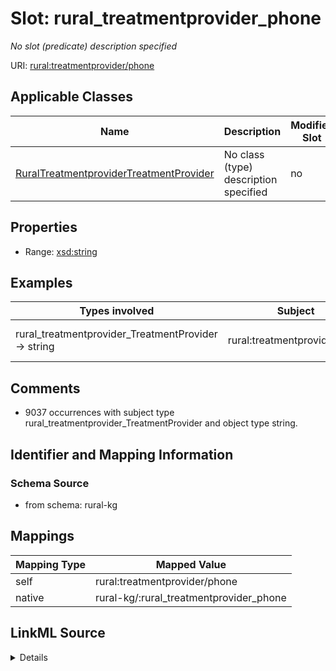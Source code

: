 

# Slot: rural_treatmentprovider_phone


_No slot (predicate) description specified_





URI: [rural:treatmentprovider/phone](http://sail.ua.edu/ruralkg/treatmentprovider/phone)



<!-- no inheritance hierarchy -->





## Applicable Classes

| Name | Description | Modifies Slot |
| --- | --- | --- |
| [RuralTreatmentproviderTreatmentProvider](../classes/RuralTreatmentproviderTreatmentProvider.md) | No class (type) description specified |  no  |







## Properties

* Range: [xsd:string](xsd:string)






## Examples

| Types involved | Subject | Predicate | Object |
| --- | --- | --- | --- |
| rural_treatmentprovider_TreatmentProvider → string | rural:treatmentprovider/TP_1 | rural:treatmentprovider/phone | 800-951-4357 |


## Comments

* 9037 occurrences with subject type rural_treatmentprovider_TreatmentProvider and object type string.

## Identifier and Mapping Information







### Schema Source


* from schema: rural-kg




## Mappings

| Mapping Type | Mapped Value |
| ---  | ---  |
| self | rural:treatmentprovider/phone |
| native | rural-kg/:rural_treatmentprovider_phone |




## LinkML Source

<details>
```yaml
name: rural_treatmentprovider_phone
description: No slot (predicate) description specified
comments:
- 9037 occurrences with subject type rural_treatmentprovider_TreatmentProvider and
  object type string.
examples:
- description: rural_treatmentprovider_TreatmentProvider → string
  object:
    example_object: 800-951-4357
    example_predicate: rural:treatmentprovider/phone
    example_subject: rural:treatmentprovider/TP_1
from_schema: rural-kg
rank: 1000
slot_uri: rural:treatmentprovider/phone
alias: rural_treatmentprovider_phone
domain_of:
- rural_treatmentprovider_TreatmentProvider
range: string

```
</details>
